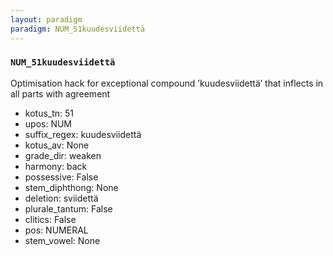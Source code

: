 ```yaml
---
layout: paradigm
paradigm: NUM_51kuudesviidettä
---
```

### ` NUM_51kuudesviidettä `

Optimisation hack for exceptional compound ’kuudesviidettä’ that inflects in all parts with agreement
* kotus_tn: 51
* upos: NUM
* suffix_regex: kuudesviidettä
* kotus_av: None
* grade_dir: weaken
* harmony: back
* possessive: False
* stem_diphthong: None
* deletion: sviidettä
* plurale_tantum: False
* clitics: False
* pos: NUMERAL
* stem_vowel: None
